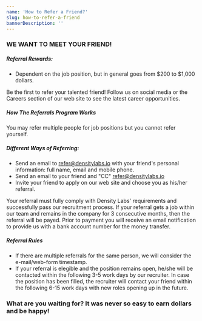 ```yaml
---
name: 'How to Refer a Friend?'
slug: how-to-refer-a-friend
bannerDescription: ''
---
```

### WE WANT TO MEET YOUR FRIEND!
##### Referral Rewards:
- Dependent on the job position, but in general goes from $200 to $1,000 dollars.

Be the first to refer your talented friend! Follow us on social media or the Careers section of our web site to see the latest career opportunities.
##### How The Referrals Program Works
You may refer multiple people for job positions but you cannot refer yourself.

##### Different Ways of Referring:
- Send an email to refer@densitylabs.io with your friend's personal information: full name, email and mobile phone.
- Send an email to your friend and "CC" refer@densitylabs.io
- Invite your friend to apply on our web site and choose you as his/her referral.

Your referral must fully comply with Density Labs' requirements and successfully pass our recruitment process.
If your referral gets a job within our team and remains in the company for 3 consecutive months, then the referral will be payed. Prior to payment you will receive an email notification to provide us with a bank account number for the money transfer.

##### Referral Rules
- If there are multiple referrals for the same person, we will consider the e-mail/web-form timestamp.
- If your referral is elegible and the position remains open, he/she will be contacted within the following 3-5 work days by our recruiter. In case the position has been filled, the recruiter will contact your friend within the following 6-15 work days with new roles opening up in the future.

### What are you waiting for? It was never so easy to earn dollars and be happy!
